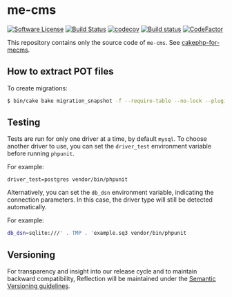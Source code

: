 # me-cms

[![Software License](https://img.shields.io/badge/license-MIT-brightgreen.svg?style=flat-square)](LICENSE.txt)
[![Build Status](https://travis-ci.org/mirko-pagliai/me-cms.svg?branch=master)](https://travis-ci.org/mirko-pagliai/me-cms)
[![codecov](https://codecov.io/gh/mirko-pagliai/me-cms/branch/master/graph/badge.svg)](https://codecov.io/gh/mirko-pagliai/me-cms)
[![Build status](https://ci.appveyor.com/api/projects/status/2lobdwk0yeue306y?svg=true)](https://ci.appveyor.com/project/mirko-pagliai/me-cms)
[![CodeFactor](https://www.codefactor.io/repository/github/mirko-pagliai/me-cms/badge)](https://www.codefactor.io/repository/github/mirko-pagliai/me-cms)

This repository contains only the source code of `me-cms`.
See [cakephp-for-mecms](https://github.com/mirko-pagliai/cakephp-for-mecms).

## How to extract POT files
To create migrations:
```bash
$ bin/cake bake migration_snapshot -f --require-table --no-lock --plugin MeCms Initial
```

## Testing
Tests are run for only one driver at a time, by default `mysql`.
To choose another driver to use, you can set the `driver_test` environment variable before running `phpunit`.

For example:
```
driver_test=postgres vendor/bin/phpunit
```

Alternatively, you can set the `db_dsn` environment variable, indicating the connection parameters. In this case, the driver type will still be detected automatically.

For example:
```bash
db_dsn=sqlite:///' . TMP . 'example.sq3 vendor/bin/phpunit
```

## Versioning
For transparency and insight into our release cycle and to maintain backward compatibility,
Reflection will be maintained under the [Semantic Versioning guidelines](http://semver.org).

